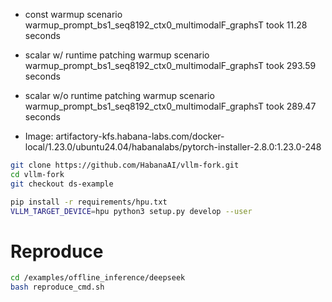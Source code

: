 - const
warmup scenario warmup_prompt_bs1_seq8192_ctx0_multimodalF_graphsT took 11.28 seconds
- scalar w/ runtime patching
warmup scenario warmup_prompt_bs1_seq8192_ctx0_multimodalF_graphsT took 293.59 seconds
- scalar w/o runtime patching
warmup scenario warmup_prompt_bs1_seq8192_ctx0_multimodalF_graphsT took 289.47 seconds



- Image: artifactory-kfs.habana-labs.com/docker-local/1.23.0/ubuntu24.04/habanalabs/pytorch-installer-2.8.0:1.23.0-248

``` bash
git clone https://github.com/HabanaAI/vllm-fork.git
cd vllm-fork
git checkout ds-example

pip install -r requirements/hpu.txt
VLLM_TARGET_DEVICE=hpu python3 setup.py develop --user
```

# Reproduce 
```bash
cd /examples/offline_inference/deepseek
bash reproduce_cmd.sh
```